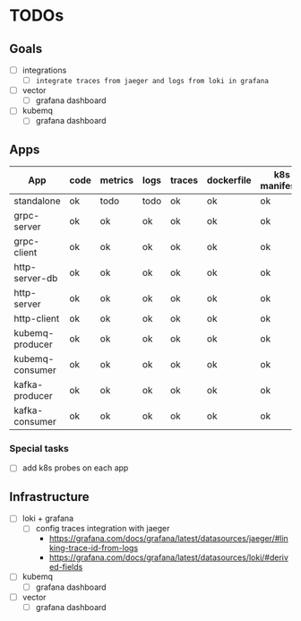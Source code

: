 
# TODOs

## Goals

- [ ] integrations
  - [ ] `integrate traces from jaeger and logs from loki in grafana`
- [ ] vector
  - [ ] grafana dashboard
- [ ] kubemq
  - [ ] grafana dashboard

## Apps

| App             | code | metrics | logs | traces | dockerfile | k8s manifests | k8s probes | status |
|-----------------|------|---------|------|--------|------------|---------------|------------|--------|
| standalone      | ok   | todo    | todo | ok     | ok         | ok            | todo       | ready  |
| grpc-server     | ok   | ok      | ok   | ok     | ok         | ok            | todo       | ready  |
| grpc-client     | ok   | ok      | ok   | ok     | ok         | ok            | todo       | ready  |
| http-server-db  | ok   | ok      | ok   | ok     | ok         | ok            | todo       | ready  |
| http-server     | ok   | ok      | ok   | ok     | ok         | ok            | todo       | ready  |
| http-client     | ok   | ok      | ok   | ok     | ok         | ok            | todo       | ready  |
| kubemq-producer | ok   | ok      | ok   | ok     | ok         | ok            | todo       | ready  |
| kubemq-consumer | ok   | ok      | ok   | ok     | ok         | ok            | todo       | ready  |
| kafka-producer  | ok   | ok      | ok   | ok     | ok         | ok            | todo       | ready  |
| kafka-consumer  | ok   | ok      | ok   | ok     | ok         | ok            | todo       | ready  |

### Special tasks

- [ ] add k8s probes on each app

## Infrastructure

- [ ] loki + grafana
  - [ ] config traces integration with jaeger
    - https://grafana.com/docs/grafana/latest/datasources/jaeger/#linking-trace-id-from-logs
    - https://grafana.com/docs/grafana/latest/datasources/loki/#derived-fields

- [ ] kubemq
  - [ ] grafana dashboard

- [ ] vector
  - [ ] grafana dashboard
